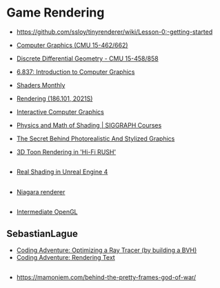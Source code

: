 # Game Rendering

* https://github.com/ssloy/tinyrenderer/wiki/Lesson-0:-getting-started

* [Computer Graphics (CMU 15-462/662)](https://www.youtube.com/playlist?list=PL9_jI1bdZmz2emSh0UQ5iOdT2xRHFHL7E)
* [Discrete Differential Geometry - CMU 15-458/858](https://www.youtube.com/playlist?list=PL9_jI1bdZmz0hIrNCMQW1YmZysAiIYSSS)

* [6.837: Introduction to Computer Graphics](https://www.youtube.com/playlist?list=PLQ3UicqQtfNuBjzJ-KEWmG1yjiRMXYKhh)

* [Shaders Monthly](https://www.youtube.com/playlist?list=PL8vNj3osX2PzZ-cNSqhA8G6C1-Li5-Ck8)

* [Rendering (186.101, 2021S)](https://www.youtube.com/playlist?list=PLmIqTlJ6KsE2yXzeq02hqCDpOdtj6n6A9)

* [Interactive Computer Graphics](https://www.youtube.com/playlist?list=PLplnkTzzqsZS3R5DjmCQsqupu43oS9CFN)

* [Physics and Math of Shading | SIGGRAPH Courses](https://www.youtube.com/watch?v=j-A0mwsJRmk)

* [The Secret Behind Photorealistic And Stylized Graphics](https://www.youtube.com/watch?v=KkOkx0FiHDA)

* [3D Toon Rendering in 'Hi-Fi RUSH'](https://www.youtube.com/watch?v=gdBACyIOCtc&ab_channel=GDC2025)


##

* [Real Shading in Unreal Engine 4](https://cdn2.unrealengine.com/Resources/files/2013SiggraphPresentationsNotes-26915738.pdf)


##

* [Niagara renderer](https://www.youtube.com/playlist?list=PL0JVLUVCkk-l7CWCn3-cdftR0oajugYvd)


## 

* [Intermediate OpenGL](https://www.youtube.com/playlist?list=PLA0dXqQjCx0TKQiXRyQU62KQgcTE6E92f)


## SebastianLague

* [Coding Adventure: Optimizing a Ray Tracer (by building a BVH)](https://www.youtube.com/watch?v=C1H4zIiCOaI&ab_channel=SebastianLague)
* [Coding Adventure: Rendering Text](https://www.youtube.com/watch?v=SO83KQuuZvg&ab_channel=SebastianLague)


##

* https://mamoniem.com/behind-the-pretty-frames-god-of-war/
